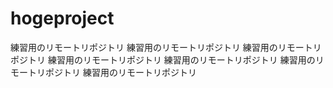 # hogeproject

練習用のリモートリポジトリ
練習用のリモートリポジトリ
練習用のリモートリポジトリ
練習用のリモートリポジトリ
練習用のリモートリポジトリ
練習用のリモートリポジトリ
練習用のリモートリポジトリ